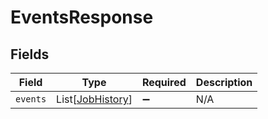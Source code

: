 # EventsResponse


## Fields

| Field                                                 | Type                                                  | Required                                              | Description                                           |
| ----------------------------------------------------- | ----------------------------------------------------- | ----------------------------------------------------- | ----------------------------------------------------- |
| `events`                                              | List[[JobHistory](../../models/shared/jobhistory.md)] | :heavy_minus_sign:                                    | N/A                                                   |